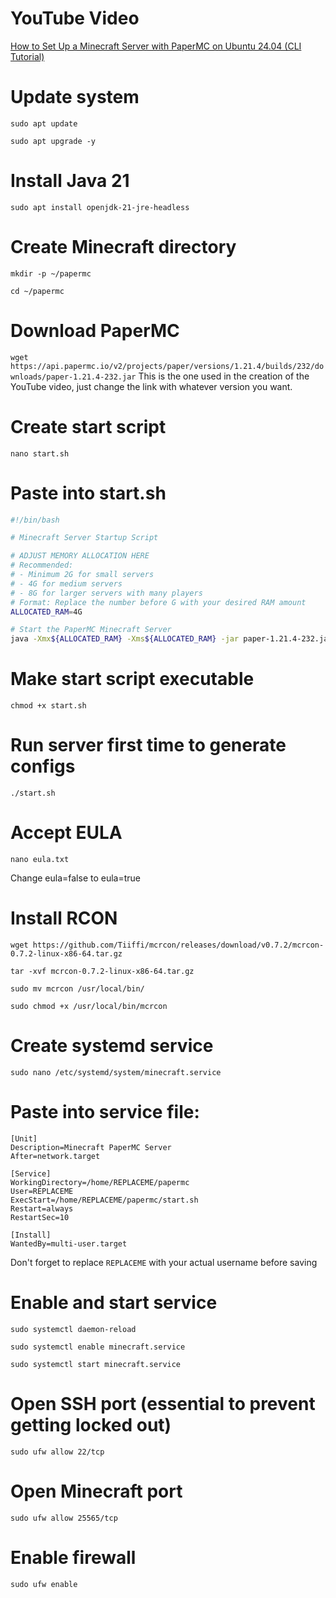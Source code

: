 # YouTube Video
[How to Set Up a Minecraft Server with PaperMC on Ubuntu 24.04 (CLI Tutorial)](https://youtu.be/w-tQVrt2ZJc "How to Set Up a Minecraft Server with PaperMC on Ubuntu 24.04 (CLI Tutorial)")

# Update system
`sudo apt update`

`sudo apt upgrade -y`

# Install Java 21
`sudo apt install openjdk-21-jre-headless`

# Create Minecraft directory

`mkdir -p ~/papermc`

`cd ~/papermc`


# Download PaperMC
`wget https://api.papermc.io/v2/projects/paper/versions/1.21.4/builds/232/downloads/paper-1.21.4-232.jar`
This is the one used in the creation of the YouTube video, just change the link with whatever version you want.

# Create start script
`nano start.sh`

# Paste into start.sh
```bash
#!/bin/bash

# Minecraft Server Startup Script

# ADJUST MEMORY ALLOCATION HERE
# Recommended: 
# - Minimum 2G for small servers
# - 4G for medium servers
# - 8G for larger servers with many players
# Format: Replace the number before G with your desired RAM amount
ALLOCATED_RAM=4G

# Start the PaperMC Minecraft Server
java -Xmx${ALLOCATED_RAM} -Xms${ALLOCATED_RAM} -jar paper-1.21.4-232.jar nogui
```

# Make start script executable
`chmod +x start.sh`

# Run server first time to generate configs
`./start.sh`

# Accept EULA
`nano eula.txt`

Change eula=false to eula=true

# Install RCON
`wget https://github.com/Tiiffi/mcrcon/releases/download/v0.7.2/mcrcon-0.7.2-linux-x86-64.tar.gz`

`tar -xvf mcrcon-0.7.2-linux-x86-64.tar.gz`

`sudo mv mcrcon /usr/local/bin/`

`sudo chmod +x /usr/local/bin/mcrcon`

# Create systemd service
`sudo nano /etc/systemd/system/minecraft.service`

# Paste into service file:
    [Unit]
    Description=Minecraft PaperMC Server
    After=network.target
    
    [Service]
    WorkingDirectory=/home/REPLACEME/papermc
    User=REPLACEME
    ExecStart=/home/REPLACEME/papermc/start.sh
    Restart=always
    RestartSec=10
    
    [Install]
    WantedBy=multi-user.target
Don't forget to replace `REPLACEME` with your actual username before saving

# Enable and start service
`sudo systemctl daemon-reload`

`sudo systemctl enable minecraft.service`

`sudo systemctl start minecraft.service`

# Open SSH port (essential to prevent getting locked out)
`sudo ufw allow 22/tcp`

# Open Minecraft port
`sudo ufw allow 25565/tcp`

# Enable firewall
`sudo ufw enable`

